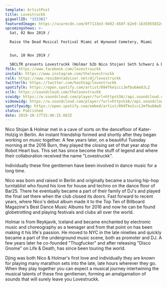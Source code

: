 ```yaml
---
template: ArtistPost
title: Lovestruckk
gigwellID: "315381"
featuredImage: https://ucarecdn.com/0f7133e3-9492-458f-b2e9-1b3595583245/-/crop/1079x389/85,0/-/preview/
upcomingshows: >-
  Sat, 02 Nov 2019 /

  Raise the Dead Musical Festival Miami at Wynwood Cemetery, Miami


  Sun, 10 Nov 2019 /

  SBCLTR presents Lovestruckk (Holmar b2b Nico Stojan) Seth Schwarz & Dead Tones at Le Jardin, Los Angeles
fblk: https://www.facebook.com/lovestruuckk
instalk: https://www.instagram.com/thelovestruckk
ralk: https://www.residentadvisor.net/dj/lovestruckk
twitterlk: https://twitter.com/hashtag/lovestruckk
spotifylk: https://open.spotify.com/artist/094Tke1cciJmfbu6AeOJLZ
sclk: https://soundcloud.com/thelovestruckk
scwidg: https://w.soundcloud.com/player/?url=https%3A//api.soundcloud.com/tracks/597328002&color=%23ff5500&auto_play=false&hide_related=false&show_comments=true&show_user=true&show_reposts=false&show_teaser=true&visual=true
videowidg: https://w.soundcloud.com/player/?url=https%3A//api.soundcloud.com/playlists/727118028&color=%23ff5500&auto_play=false&hide_related=false&show_comments=true&show_user=true&show_reposts=false&show_teaser=true&visual=true
spotifywidg: https://open.spotify.com/embed/artist/094Tke1cciJmfbu6AeOJLZ
status: Published
date: 2019-10-17T15:46:15.663Z
---
```

Nico Stojan & Holmar met in a cave of sorts on the dancefloor of Kater-Holzig in Berlin. An instant friendship formed and shortly after they began working on music together. A few years later, on a beautiful Tuesday morning at the 2016 Burn, they played the closing set of that year atop the Robot Heart bus. This set has since become the stuff of legend and where their collaboration received the name "Lovestruckk".



Individually these fine gentlemen have been involved in dance music for a long time.



Nico was born and raised in Berlin and originally became a touring hip-hop turntablist who found his love for house and techno on the dance floor of Bar25. There he eventually became a part of their family of DJ's and played the final set there when the club closed its doors. Fast forward to recent years, where Nico's debut album made it to the Top Ten of Billboard Magazine's Best Dance Music Albums for 2016 and now he can be found globetrotting and playing festivals and clubs all over the world.



Holmar is from Reykjavik, Iceland and became enchanted by electronic music and choreography as a teenager and from that point on has been making it his life's passion. He moved to NYC in the late nineties and quickly became a part of the underground music scene, both as promoter and DJ. A few years later he co-founded "Thugfucker" and after releasing "Disco Gnome" on Life & Death, has since been touring the world.



Djing was both Nico & Holmar's first love and individually they are known for playing many marathon sets into the late, late hours wherever they go. When they play together you can expect a musical journey intertwining the musical talents of these fine gentlemen, forming an amalgamation of sounds that will surely leave you Lovestruckk.
